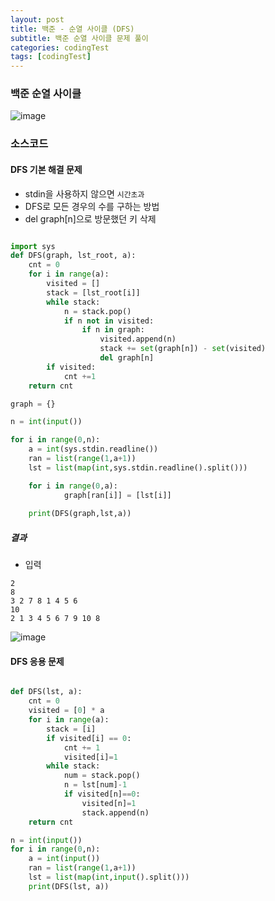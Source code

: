 ```yaml
---
layout: post
title: 백준 - 순열 사이클 (DFS)
subtitle: 백준 순열 사이클 문제 풀이 
categories: codingTest
tags: [codingTest]
---
```


### 백준 순열 사이클

![image](https://user-images.githubusercontent.com/62547169/144688571-b67de9b1-324d-49aa-861d-5ec59064716c.png)


### 소스코드
 
#### DFS 기본 해결 문제

- stdin을 사용하지 않으면 `시간초과`
- DFS로 모든 경우의 수를 구하는 방법
- del graph[n]으로 방문했던 키 삭제

```python

import sys
def DFS(graph, lst_root, a):
    cnt = 0
    for i in range(a):
        visited = []
        stack = [lst_root[i]]
        while stack:        
            n = stack.pop()
            if n not in visited:       
                if n in graph:
                    visited.append(n)
                    stack += set(graph[n]) - set(visited)
                    del graph[n]
        if visited:
            cnt +=1
    return cnt

graph = {}

n = int(input())

for i in range(0,n):
    a = int(sys.stdin.readline())
    ran = list(range(1,a+1))
    lst = list(map(int,sys.stdin.readline().split()))

    for i in range(0,a):
            graph[ran[i]] = [lst[i]]
            
    print(DFS(graph,lst,a))

```

##### 결과

- 입력

```
2
8
3 2 7 8 1 4 5 6
10
2 1 3 4 5 6 7 9 10 8
```

![image](https://user-images.githubusercontent.com/62547169/144690942-ee8fbfef-4298-4874-ab89-ddc119807200.png)




#### DFS 응용 문제

```python

def DFS(lst, a):
    cnt = 0
    visited = [0] * a
    for i in range(a):        
        stack = [i]
        if visited[i] == 0:
            cnt += 1
            visited[i]=1
        while stack:
            num = stack.pop()
            n = lst[num]-1
            if visited[n]==0:
                visited[n]=1
                stack.append(n)
    return cnt

n = int(input())
for i in range(0,n):
    a = int(input())
    ran = list(range(1,a+1))
    lst = list(map(int,input().split()))
    print(DFS(lst, a))
    
```
